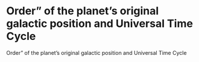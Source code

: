 # Order” of the planet’s original galactic position and Universal Time Cycle

Order” of the planet’s original galactic position and Universal Time Cycle